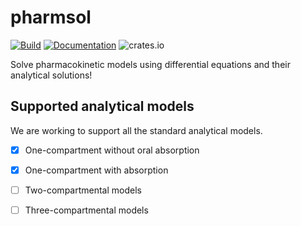 # pharmsol

[![Build](https://github.com/LAPKB/pharmsol/actions/workflows/build.yml/badge.svg)](https://github.com/LAPKB/pharmsol/actions/workflows/build.yml)
[![Documentation](https://github.com/LAPKB/pharmsol/actions/workflows/docs.yml/badge.svg)](https://github.com/LAPKB/pharmsol/actions/workflows/docs.yml)
![crates.io](https://img.shields.io/crates/v/pharmsol.svg)

Solve pharmacokinetic models using differential equations and their analytical solutions!


## Supported analytical models
We are working to support all the standard analytical models. 

-  [x] One-compartment without oral absorption
-  [x] One-compartment with absorption
-  [ ] Two-compartmental models
-  [ ] Three-compartmental models

 
